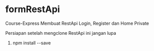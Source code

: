 # formRestApi
Course-Express Membuat RestApi Login, Register dan Home Private

Persiapan setelah mengclone RestApi ini jangan lupa

1. npm install --save
